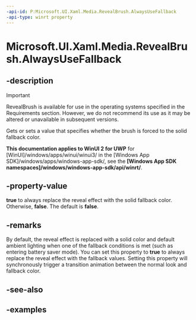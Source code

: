 ```yaml
---
-api-id: P:Microsoft.UI.Xaml.Media.RevealBrush.AlwaysUseFallback
-api-type: winrt property
---
```

<!-- Property syntax.
public bool AlwaysUseFallback { get;  set; }
-->

# Microsoft.UI.Xaml.Media.RevealBrush.AlwaysUseFallback


## -description

> [!Important]
> RevealBrush is available for use in the operating systems specified in the Requirements section. However, we do not recommend its use as it may be altered or unavailable in subsequent versions.

Gets or sets a value that specifies whether the brush is forced to the solid fallback color.


**This documentation applies to WinUI 2 for UWP** for [WinUI]/windows/apps/winui/winui3/ in the [Windows App SDK]/windows/apps/windows-app-sdk/, see the **[Windows App SDK namespaces]/windows/windows-app-sdk/api/winrt/**.

## -property-value

**true** to always replace the reveal effect with the solid fallback color. Otherwise, **false**. The default is **false**.


## -remarks

By default, the reveal effect is replaced with a solid color and default ambient lighting when one of the fallback conditions is met (such as entering battery saver mode). You can set this property to **true** to always replace the reveal effect with the fallback values. Setting this property will synchronously trigger a transition animation between the normal look and fallback color.


## -see-also


## -examples


